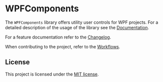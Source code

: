 # WPFComponents

The `WPFComponents` library offers utility user controls for WPF projects. For a detailed description of the usage of the library see the [Documentation](./Documentation.md).

For a feature documentation refer to the [Changelog](./Changelog.md).

When contributing to the project, refer to the [Workflows](./Workflows.md).

## License

This project is licensed under the [MIT license](./LICENSE.md).
